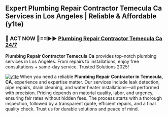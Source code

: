 ## Expert Plumbing Repair Contractor Temecula Ca Services in Los Angeles | Reliable & Affordable (y1te)  

<h3>🚿 ACT NOW 🌟==►► <a href="https://tinyurl.com/2ne6vx2x" rel="nofollow">Plumbing Repair Contractor Temecula Ca 24/7</a></h3>

**Plumbing Repair Contractor Temecula Ca** provides top-notch plumbing services in Los Angeles. From repairs to installations, enjoy free consultations + same-day service. Trusted Solutions 2025!

[![y1te](https://i.imgur.com/4PFF4AK.jpeg)](https://tinyurl.com/2ne6vx2x)
When you need a reliable **Plumbing Repair Contractor in Temecula, CA**, experience and expertise matter. Our services include leak detection, pipe repairs, drain cleaning, and water heater installations—all performed with precision. Pricing depends on material quality, labor, and urgency, ensuring fair rates without hidden fees. The process starts with a thorough inspection, followed by a transparent quote, efficient repairs, and a final quality check. Trust us for durable solutions and peace of mind.